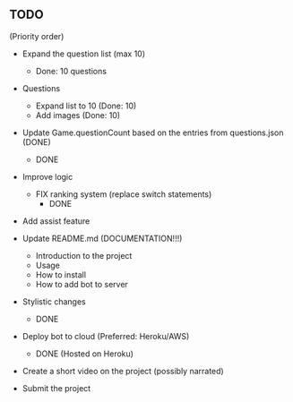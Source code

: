 ## TODO
(Priority order)

- Expand the question list (max 10)
    - Done: 10 questions

- Questions
    - Expand list to 10 (Done: 10)
    - Add images (Done: 10)

- Update Game.questionCount based on the entries from questions.json (DONE)
    - DONE

- Improve logic
    - FIX ranking system (replace switch statements)
        - DONE

- Add assist feature

- Update README.md (DOCUMENTATION!!!)
    - Introduction to the project
    - Usage
    - How to install
    - How to add bot to server
    
- Stylistic changes
    - DONE

- Deploy bot to cloud (Preferred: Heroku/AWS)
    - DONE (Hosted on Heroku)

- Create a short video on the project (possibly narrated)

- Submit the project